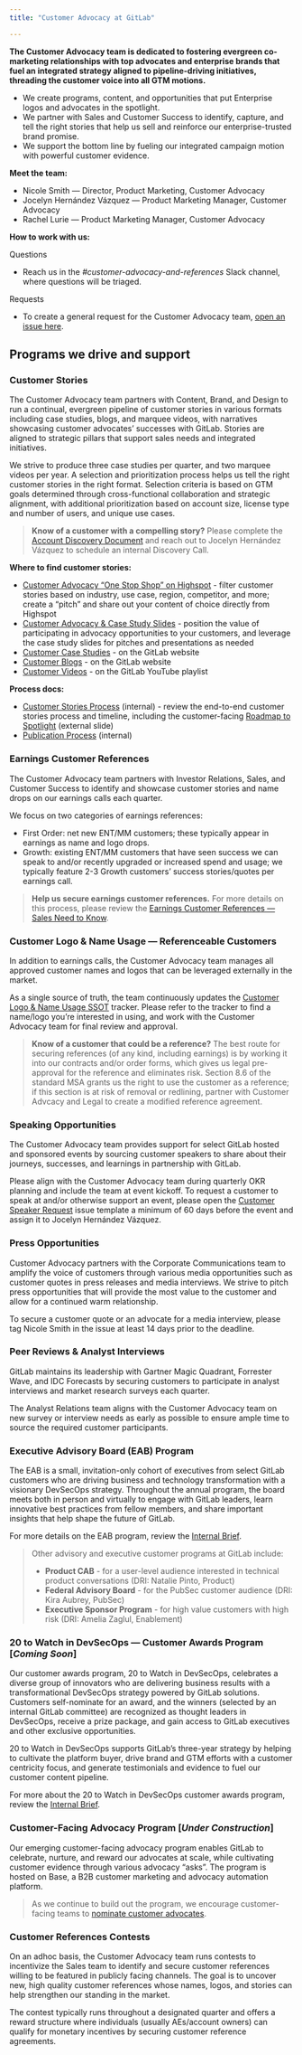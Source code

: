 ```yaml
---
title: "Customer Advocacy at GitLab"

---
```


**The Customer Advocacy team is dedicated to fostering evergreen co-marketing relationships with top advocates and enterprise brands that fuel an integrated strategy aligned to pipeline-driving initiatives, threading the customer voice into all GTM motions.**

- We create programs, content, and opportunities that put Enterprise logos and advocates in the spotlight.
- We partner with Sales and Customer Success to identify, capture, and tell the right stories that help us sell and reinforce our enterprise-trusted brand promise.
- We support the bottom line by fueling our integrated campaign motion with powerful customer evidence.

**Meet the team:**

- Nicole Smith — Director, Product Marketing, Customer Advocacy
- Jocelyn Hernández Vázquez — Product Marketing Manager, Customer Advocacy
- Rachel Lurie — Product Marketing Manager, Customer Advocacy

**How to work with us:**

Questions

- Reach us in the _#customer-advocacy-and-references_ Slack channel, where questions will be triaged.

Requests

- To create a general request for the Customer Advocacy team, [open an issue here](https://gitlab.com/gitlab-com/marketing/brand-product-marketing/product-marketing).

## Programs we drive and support

### **Customer Stories**

The Customer Advocacy team partners with Content, Brand, and Design to run a continual, evergreen pipeline of customer stories in various formats including case studies, blogs, and marquee videos, with narratives showcasing customer advocates’ successes with GitLab. Stories are aligned to strategic pillars that support sales needs and integrated initiatives.

We strive to produce three case studies per quarter, and two marquee videos per year. A selection and prioritization process helps us tell the right customer stories in the right format. Selection criteria is based on GTM goals determined through cross-functional collaboration and strategic alignment, with additional prioritization based on account size, license type and number of users, and unique use cases.

> **Know of a customer with a compelling story?** Please complete the [Account Discovery Document](https://docs.google.com/document/d/1H61Gt_xCwGBQ8tZfvt6kRZFfw9lAImkdiPo0fANNHLU/edit) and reach out to Jocelyn Hernández Vázquez to schedule an internal Discovery Call.

**Where to find customer stories:**

- [Customer Advocacy “One Stop Shop” on Highspot](https://gitlab.highspot.com/spots/636e91aed5e577c7525c583a) - filter customer stories based on industry, use case, region, competitor, and more; create a “pitch” and share out your content of choice directly from Highspot
- [Customer Advocacy & Case Study Slides](https://docs.google.com/presentation/d/1Sz0vQwOPL6OEc-VGTWGKXXlUddayKcz-3Xe5a9MhyZE/edit#slide=id.g1f9600f4746_0_0) - position the value of participating in advocacy opportunities to your customers, and leverage the case study slides for pitches and presentations as needed
- [Customer Case Studies](https://about.gitlab.com/customers/) - on the GitLab website
- [Customer Blogs](https://about.gitlab.com/blog/categories/customer-stories/) - on the GitLab website
- [Customer Videos](https://www.youtube.com/playlist?list=PLFGfElNsQthZG5hdIxVaeLIwGSG6Vw4kb) - on the GitLab YouTube playlist

**Process docs:**

- [Customer Stories Process](https://docs.google.com/presentation/d/1-ooBx_jlnZB-2XzxIqe5vto4tugCBNtOoRIAs_oFa6w/edit#slide=id.g2a3f0361d2f_0_0) (internal) - review the end-to-end customer stories process and timeline, including the customer-facing [Roadmap to Spotlight](https://docs.google.com/presentation/d/1-ooBx_jlnZB-2XzxIqe5vto4tugCBNtOoRIAs_oFa6w/edit#slide=id.g2a78fcbff38_0_987) (external slide)
- [Publication Process](https://docs.google.com/document/d/1gu97xEv3WMYQO2aUUHqzdtUbXAx6s_VPWXSgDN9mg5E/edit?usp=sharing) (internal)

### **Earnings Customer References**

The Customer Advocacy team partners with Investor Relations, Sales, and Customer Success to identify and showcase customer stories and name drops on our earnings calls each quarter.

We focus on two categories of earnings references:

- First Order: net new ENT/MM customers; these typically appear in earnings as name and logo drops.
- Growth: existing ENT/MM customers that have seen success we can speak to and/or recently upgraded or increased spend and usage; we typically feature 2-3 Growth customers’ success stories/quotes per earnings call.

> **Help us secure earnings customer references.** For more details on this process, please review the [Earnings Customer References — Sales Need to Know](https://docs.google.com/document/d/1FN2zE_shb-0Mp5O8SZhIa4d-j7_nq_oo71sjLGZPsyo/edit).

### **Customer Logo & Name Usage — Referenceable Customers**

In addition to earnings calls, the Customer Advocacy team manages all approved customer names and logos that can be leveraged externally in the market.

As a single source of truth, the team continuously updates the [Customer Logo & Name Usage SSOT](https://docs.google.com/spreadsheets/d/1OZeI8ROUtMAm4czBvCJJmdecTT7T4Sdhh1xu7UceA18/edit?gid=1826992327#gid=1826992327) tracker. Please refer to the tracker to find a name/logo you’re interested in using, and work with the Customer Advocacy team for final review and approval.

> **Know of a customer that could be a reference?** The best route for securing references (of any kind, including earnings) is by working it into our contracts and/or order forms, which gives us legal pre-approval for the reference and eliminates risk. Section 8.6 of the standard MSA grants us the right to use the customer as a reference; if this section is at risk of removal or redlining, partner with Customer Advcacy and Legal to create a modified reference agreement.

### **Speaking Opportunities**

The Customer Advocacy team provides support for select GitLab hosted and sponsored events by sourcing customer speakers to share about their journeys, successes, and learnings in partnership with GitLab.

Please align with the Customer Advocacy team during quarterly OKR planning and include the team at event kickoff. To request a customer to speak at and/or otherwise support an event, please open the [Customer Speaker Request](https://gitlab.com/gitlab-com/marketing/brand-product-marketing/product-marketing/-/issues/new?issuable_template=customer-speaker-request) issue template a minimum of 60 days before the event and assign it to Jocelyn Hernández Vázquez.

### **Press Opportunities**

Customer Advocacy partners with the Corporate Communications team to amplify the voice of customers through various media opportunities such as customer quotes in press releases and media interviews. We strive to pitch press opportunities that will provide the most value to the customer and allow for a continued warm relationship.

To secure a customer quote or an advocate for a media interview, please tag Nicole Smith in the issue at least 14 days prior to the deadline.

### **Peer Reviews & Analyst Interviews**

GitLab maintains its leadership with Gartner Magic Quadrant, Forrester Wave, and IDC Forecasts by securing customers to participate in analyst interviews and market research surveys each quarter.

The Analyst Relations team aligns with the Customer Advocacy team on new survey or interview needs as early as possible to ensure ample time to source the required customer participants.

### **Executive Advisory Board (EAB) Program**

The EAB is a small, invitation-only cohort of executives from select GitLab customers who are driving business and technology transformation with a visionary DevSecOps strategy. Throughout the annual program, the board meets both in person and virtually to engage with GitLab leaders, learn innovative best practices from fellow members, and share important insights that help shape the future of GitLab.

For more details on the EAB program, review the [Internal Brief](https://docs.google.com/document/d/1IMqk_5yVlTZuYfplQM-OenI6C4Cx4gV20kqGoeq9EHQ/edit?usp=sharing).

> Other advisory and executive customer programs at GitLab include:
>
> - **Product CAB** - for a user-level audience interested in technical product conversations (DRI: Natalie Pinto, Product)
> - **Federal Advisory Board** - for the PubSec customer audience (DRI: Kira Aubrey, PubSec)
> - **Executive Sponsor Program** - for high value customers with high risk (DRI: Amelia Zaglul, Enablement)

### **20 to Watch in DevSecOps — Customer Awards Program [_Coming Soon_]**

Our customer awards program, 20 to Watch in DevSecOps, celebrates a diverse group of innovators who are delivering business results with a transformational DevSecOps strategy powered by GitLab solutions. Customers self-nominate for an award, and the winners (selected by an internal GitLab committee) are recognized as thought leaders in DevSecOps, receive a prize package, and gain access to GitLab executives and other exclusive opportunities.

20 to Watch in DevSecOps supports GitLab’s three-year strategy by helping to cultivate the platform buyer, drive brand and GTM efforts with a customer centricity focus, and generate testimonials and evidence to fuel our customer content pipeline.

For more about the 20 to Watch in DevSecOps customer awards program, review the [Internal Brief](https://docs.google.com/document/d/17mq2QJo0035UJsgZJdUL6a1zQwjyFhE4tjbpjfLTlqA/edit).

### **Customer-Facing Advocacy Program [_Under Construction_]**

Our emerging customer-facing advocacy program enables GitLab to celebrate, nurture, and reward our advocates at scale, while cultivating customer evidence through various advocacy “asks”. The program is hosted on Base, a B2B customer marketing and advocacy automation platform.

> As we continue to build out the program, we encourage customer-facing teams to [nominate customer advocates](https://docs.google.com/forms/d/e/1FAIpQLSfdnTB8tzhBxoLYKxOAaMrPOCi4hrJfEfY_W_GHDwDKuUEXpQ/viewform?usp=sf_link).

### **Customer References Contests**

On an adhoc basis, the Customer Advocacy team runs contests to incentivize the Sales team to identify and secure customer references willing to be featured in publicly facing channels. The goal is to uncover new, high quality customer references whose names, logos, and stories can help strengthen our standing in the market.

The contest typically runs throughout a designated quarter and offers a reward structure where individuals (usually AEs/account owners) can qualify for monetary incentives by securing customer reference agreements.
